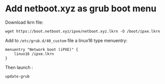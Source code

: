 # Add netboot.xyz as grub boot menu

Download lkrn file:

```
wget https://boot.netboot.xyz/ipxe/netboot.xyz.lkrn -O /boot/ipxe.lkrn
```

Add to `/etc/grub.d/40_custom` file a linux16 type menuentry:

```
menuentry "Network boot (iPXE)" {
    linux16 /ipxe.lkrn
}
```

Then launch :

```
update-grub
```
